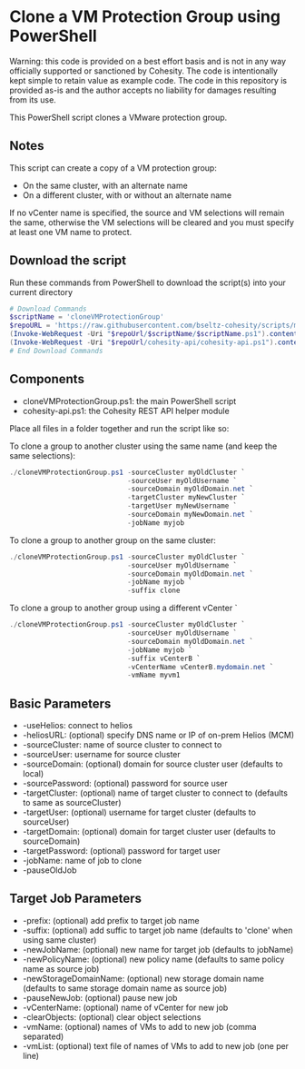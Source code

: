 # Clone a VM Protection Group using PowerShell

Warning: this code is provided on a best effort basis and is not in any way officially supported or sanctioned by Cohesity. The code is intentionally kept simple to retain value as example code. The code in this repository is provided as-is and the author accepts no liability for damages resulting from its use.

This PowerShell script clones a VMware protection group.

## Notes

This script can create a copy of a VM protection group:

* On the same cluster, with an alternate name
* On a different cluster, with or without an alternate name

If no vCenter name is specified, the source and VM selections will remain the same, otherwise the VM selections will be cleared and you must specify at least one VM name to protect.

## Download the script

Run these commands from PowerShell to download the script(s) into your current directory

```powershell
# Download Commands
$scriptName = 'cloneVMProtectionGroup'
$repoURL = 'https://raw.githubusercontent.com/bseltz-cohesity/scripts/master/powershell'
(Invoke-WebRequest -Uri "$repoUrl/$scriptName/$scriptName.ps1").content | Out-File "$scriptName.ps1"; (Get-Content "$scriptName.ps1") | Set-Content "$scriptName.ps1"
(Invoke-WebRequest -Uri "$repoUrl/cohesity-api/cohesity-api.ps1").content | Out-File cohesity-api.ps1; (Get-Content cohesity-api.ps1) | Set-Content cohesity-api.ps1
# End Download Commands
```

## Components

* cloneVMProtectionGroup.ps1: the main PowerShell script
* cohesity-api.ps1: the Cohesity REST API helper module

Place all files in a folder together and run the script like so:

To clone a group to another cluster using the same name (and keep the same selections):

```powershell
./cloneVMProtectionGroup.ps1 -sourceCluster myOldCluster `
                             -sourceUser myOldUsername `
                             -sourceDomain myOldDomain.net `
                             -targetCluster myNewCluster `
                             -targetUser myNewUsername `
                             -sourceDomain myNewDomain.net `
                             -jobName myjob
```

To clone a group to another group on the same cluster:

```powershell
./cloneVMProtectionGroup.ps1 -sourceCluster myOldCluster `
                             -sourceUser myOldUsername `
                             -sourceDomain myOldDomain.net `
                             -jobName myjob `
                             -suffix clone
```

To clone a group to another group using a different vCenter `

```powershell
./cloneVMProtectionGroup.ps1 -sourceCluster myOldCluster `
                             -sourceUser myOldUsername `
                             -sourceDomain myOldDomain.net `
                             -jobName myjob `
                             -suffix vCenterB `
                             -vCenterName vCenterB.mydomain.net `
                             -vmName myvm1
```

## Basic Parameters

* -useHelios: connect to helios
* -heliosURL: (optional) specify DNS name or IP of on-prem Helios (MCM)
* -sourceCluster: name of source cluster to connect to
* -sourceUser: username for source cluster
* -sourceDomain: (optional) domain for source cluster user (defaults to local)
* -sourcePassword: (optional) password for source user
* -targetCluster: (optional) name of target cluster to connect to (defaults to same as sourceCluster)
* -targetUser: (optional) username for target cluster (defaults to sourceUser)
* -targetDomain: (optional) domain for target cluster user (defaults to sourceDomain)
* -targetPassword: (optional) password for target user
* -jobName: name of job to clone
* -pauseOldJob

## Target Job Parameters

* -prefix: (optional) add prefix to target job name
* -suffix: (optional) add suffic to target job name (defaults to 'clone' when using same cluster)
* -newJobName: (optional) new name for target job (defaults to jobName)
* -newPolicyName: (optional) new policy name (defaults to same policy name as source job)
* -newStorageDomainName: (optional) new storage domain name (defaults to same storage domain name as source job)
* -pauseNewJob: (optional) pause new job
* -vCenterName: (optional) name of vCenter for new job
* -clearObjects: (optional) clear object selections
* -vmName: (optional) names of VMs to add to new job (comma separated)
* -vmList: (optional) text file of names of VMs to add to new job (one per line)
